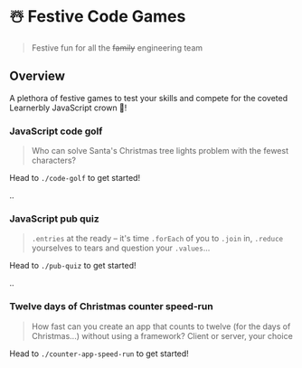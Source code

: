 # ☃️ Festive Code Games

> Festive fun for all the ~~family~~ engineering team

## Overview

A plethora of festive games to test your skills and compete for the coveted Learnerbly JavaScript crown 👑!

### JavaScript code golf

> Who can solve Santa's Christmas tree lights problem with the fewest characters?

Head to `./code-golf` to get started!

..

### JavaScript pub quiz

> `.entries` at the ready – it's time `.forEach` of you to `.join` in, `.reduce` yourselves to tears and question your `.values`...

Head to `./pub-quiz` to get started!

..

### Twelve days of Christmas counter speed-run

> How fast can you create an app that counts to twelve (for the days of Christmas...) without using a framework? Client or server, your choice

Head to `./counter-app-speed-run` to get started!
